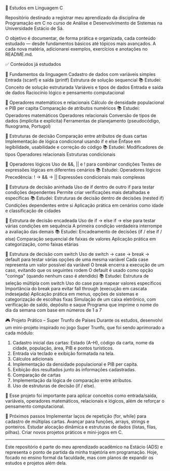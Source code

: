 📘 Estudos em Linguagem C

Repositório destinado a registrar meu aprendizado da disciplina de Programação em C no curso de Análise e Desenvolvimento de Sistemas na Universidade Estácio de Sá.

O objetivo é documentar, de forma prática e organizada, cada conteúdo estudado — desde fundamentos básicos até tópicos mais avançados.
A cada nova matéria, adicionarei exemplos, exercícios e anotações no README.md.

✅ Conteúdos já estudados

🔹 Fundamentos da linguagem
Cadastro de dados com variáveis simples
Entrada (scanf) e saída (printf)
Estrutura de solução sequencial
📚 Estudei:
Conceito de solução estruturada
Variáveis e tipos de dados
Entrada e saída de dados
Raciocínio lógico e pensamento computacional

🔹 Operadores matemáticos e relacionais
Cálculo de densidade populacional e PIB per capita
Comparação de atributos numéricos
📚 Estudei:
Operadores matemáticos
Operadores relacionais
Conversão de tipos de dados (implícita e explícita)
Ferramentas de planejamento (pseudocódigo, fluxograma, Portugol)

🔹 Estruturas de decisão
Comparação entre atributos de duas cartas
Implementação de lógica condicional usando if e else
Ênfase em legibilidade, usabilidade e correção do código
📚 Estudei:
Modificadores de tipos
Operadores relacionais
Estruturas condicionais

🔹 Operadores lógicos
Uso de &&, || e ! para combinar condições
Testes de expressões lógicas em diferentes cenários
📚 Estudei:
Operadores lógicos
Precedência: ! → && → ||
Expressões condicionais mais complexas

🔹 Estrutura de decisão aninhada
Uso de if dentro de outro if para testar condições dependentes
Permite criar verificações mais detalhadas e específicas
📚 Estudei:
Estruturas de decisão dentro de decisões (nested if)
Condições dependentes entre si
Aplicação prática em cenários como idade e classificação de cidades

🔹 Estrutura de decisão encadeada
Uso de if → else if → else para testar várias condições em sequência
A primeira condição verdadeira interrompe a avaliação das demais
📚 Estudei:
Encadeamento de decisões (if / else if / else)
Comparação sequencial de faixas de valores
Aplicação prática em categorização, como faixas etárias

🔹 Estrutura de decisão com switch
Uso de switch → case → break → default para testar várias opções de uma mesma variável
Cada case representa um valor possível da variável
O break encerra a execução de um caso, evitando que os seguintes rodem
O default é usado como opção "coringa" (quando nenhum caso é atendido)
📚 Estudei:
Estrutura de seleção múltipla com switch
Uso do case para mapear valores específicos
Importância do break para evitar fall through (execução em cascata indesejada)
Aplicação prática em menus, opções de sistemas e categorização de escolhas fixas
Simulação de um caixa eletrônico, com verificação de saldo, depósito e saque
Programa que imprime o nome do dia da semana com base em números de 1 a 7

🎮 Projeto Prático – Super Trunfo de Países
Durante os estudos, desenvolvi um mini-projeto inspirado no jogo Super Trunfo, que foi sendo aprimorado a cada módulo:
1. Cadastro inicial das cartas: Estado (A–H), código da carta, nome da cidade, população, área, PIB e pontos turísticos.
2. Entrada via teclado e exibição formatada na tela.
3. Cálculos adicionais
4. Implementação da densidade populacional e PIB per capita.
5. Exibição dos resultados junto às informações cadastradas.
6. Comparação de cartas
7. Implementação da lógica de comparação entre atributos.
8. Uso de estruturas de decisão (if / else).

📌 Esse projeto foi importante para aplicar conceitos como entrada/saída, variáveis, operadores matemáticos, relacionais e lógicos, além de reforçar o pensamento computacional.

🚀 Próximos passos
Implementar laços de repetição (for, while) para cadastro de múltiplas cartas.
Avançar para funções, arrays, strings e ponteiros.
Estudar alocação dinâmica e estruturas de dados (listas, filas, pilhas).
Criar novos projetos práticos e mini-jogos em C.

-----------------------------------------------------------------------------------------------------------------
Este repositório é parte do meu aprendizado acadêmico na Estácio (ADS) e representa o ponto de partida da minha trajetória em programação.
Hoje, focado no ensino formal da faculdade, mas com planos de expandir os estudos e projetos além dela.